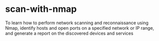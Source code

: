 # scan-with-nmap
To learn how to perform network scanning and reconnaissance using Nmap, identify hosts and open ports on a specified network or IP range, and generate a report on the discovered devices and services
